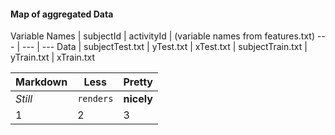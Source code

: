#### Map of aggregated Data

Variable Names | subjectId | activityId | (variable names from features.txt) 
--- | --- | ---
Data | subjectTest.txt | yTest.txt | xTest.txt
  | subjectTrain.txt | yTrain.txt | xTrain.txt

Markdown | Less | Pretty
--- | --- | ---
*Still* | `renders` | **nicely**
1 | 2 | 3
